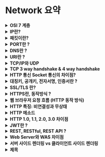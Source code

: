 # Network 요약


<details>
<summary><b>OSI 7 계층</b></summary>
<div markdown="1">

* 네트워크에서 통신이 일어나는 과정을 7단계로 나눈 것
* 7계층
    1. 물리 : 데이터를 전기적인 신호로 변환해서 주고받는 기능을 진행하는 공간
    2. 데이터링크 : 물리계층으로부터 송수신되는 정보의 오류와 흐름을 관리하여 안전한 정보의 전달을 수행할 수 있도록 함
    3. 네트워크 : 데이터를 목적지까지 전달하는 역할. 라우터를 통해 IP주소를 지정하고 패킷을 전달
    4. 전송 : TCP / UDP 프로토콜이 수행됨
    5. 세션 : TCP/IP 세션을 유지하거나 없애는 역할
    6. 표현 : 데이터의 형식차이를 일관성 있게 제공함, 데이터의 암호화, 압축, 인코딩이 이루어짐
    7. 응용 : 최종 목적지로, 응용 프로세스와 직접 관계하여 일반적인 응용 서비스를 수행 (ex HTTP프로토콜 수행)

</div>
</details>


<details>
<summary><b>IP란?</b></summary>
<div markdown="1">

* IP(Internet Protocol)
~~~
인터넷에 연결되어 있는 모든 장치들을 식별할 수 있도록 부여되는 고유 주소
IP를 통해 패킷을 전달할 수 있음
~~~

* IP의 한계
    * 비연결성 : 패킷을 받을 대상이 없거나 서비스 불능 상태여도 패킷 전송
    * 비신뢰성 : 패킷의 순서가 바뀌거나 패킷이 누락될 수 있음
    * 프로그램의 구분 : 같은 IP를 사용하는 서버에서 통신하는 어플리케이션이 둘 이상? (Port 관련)
    * TCP, UDP가 나오게된 계기

</div>
</details>


<details>
<summary><b>패킷이란?</b></summary>
<div markdown="1">

* Package(화물)와 Bucket(덩어리)의 합성어
* IP주소로 데이터가 전송될 때 서로 교환되는 실제의 내용물

</div>
</details>


<details>
<summary><b>PORT란 ?</b></summary>
<div markdown="1">

* 같은 IP 내에서 프로세스를 구분하기 위해 사용하는것
* TCP or UDP에서는 출발PORT , 도착PORT가 패킷에 함께 전달되어 사용됨

</div>
</details>


<details>
<summary><b>DNS란 ?</b></summary>
<div markdown="1">

* IP는 기억하기 어렵다.
* IP는 변경될 수 있다.
* 따라서 IP를 DNS서버에 도메인명으로 등록하여 사용하는 것임
* HTTP 1.1 부터는 IP하나에 여러 도메인을 등록하여 버츄얼 호스팅이 가능하다는 장점이 있다.

</div>
</details>


<details>
<summary><b>URI란 ?</b></summary>
<div markdown="1">

* URI(Uniform Resource Identifier) 는 네트워크 상 자원을 가리키는 일종의 고유 식별자(ID) 이다.
* URI = URL + URN 이다.
* 이름만으로 리소스를 찾는 방법인 URN은 보편화 되어 있지 않으므로 URN은 거의 사용하지 않는다.
* URL을 주로 사용하기 때문에 URL과 URI를 같은 의미로 사용되고 있다.

</div>
</details>


<details>
<summary><b>TCP/IP와 UDP</b></summary>
<div markdown="1">

* TCP(Transmission Control Protocol) 란
    * 서버와 클라이언트간에 데이터를 신뢰성 있게 전달하기 위해 만들어진 프로토콜
    * IP와 함께 TCP/IP라는 명칭으로도 불림

* TCP 특징
    * **연결 지향** - 3 way handshake
    * 신뢰할 수 있는 프로토콜 - 데이터 전달 보증, 순서 보장 (패킷안에 관련정보가 있음)
    * HTTP/1.1 , HTTP/2 에서 사용
    * 하지만 데이터량이 크고, 전송속도가 UDP에 비해 떨어짐

<br>

* UDP (User Datagram Protocol) 란?
    * IP(인터넷 프로토콜)와 똑같다. PORT와 체크섬(오류검출) 정도만 추가됨
* UDP 특징
    * TCP와는 달리 데이터 연결, 데이터 전달, 패킷 순서를 보장하지 못함
    * 하얀 도화지와 같음 - 전달 목적에 맞게 최적화 할 수 있음 -> **HTTP/3** 의경우 UDP를 최적화한 버전임
    * IP와 거의 같은데 PORT, 체크섬 정도만 추가됨
    * TCP에 비해 데이터량이 적고 전송속도가 빠름

</div>
</details>


<details>
<summary><b>TCP 3 way handshake & 4 way handshake</b></summary>
<div markdown="1">

* 3 Way Handshake는 TCP/IP 프로토콜 세션을 수립하는 과정이다.
![](https://t1.daumcdn.net/cfile/tistory/225A964D52F1BB6917)

<br>

* 4way handshake를 통해 연결을 종료 세션을 종료할 수 있다.
* 4way handshake에서 Time wait는 마지막에 클라가 Ack->한 이후에 이루어짐
* Time wait가 필요한 이유는 서버의 <-Fin 응답 뒤에 응답데이터가 더 올 수 있기 때문에 조금 더 기다려야 함
![](https://t1.daumcdn.net/cfile/tistory/2152353F52F1C02835)

</div>
</details>


<details>
<summary><b>HTTP 통신 Socket 통신의 차이점?</b></summary>
<div markdown="1">

* HTTP는 요청과 응답이 이루어지면 연결이 끊어지지만 Socket통신은 유지됨
* 즉, HTTP통신은 클라가 요청하면 서버가 응답하는 단방향 통신이고
* Socket통신은 클라와 서버 양쪽에서 서로 데이터를 전달하는 양방향 통신이다.

</div>
</details>


<details>
<summary><b>대칭키, 공개키, 전자서명, 인증서란 ?</b></summary>
<div markdown="1">

* [출처](https://mysterico.tistory.com/30)
* **대칭키** : 암호화에 쓰이는 키와 복호화에 쓰이는 키가 동일한 기법
    ![](https://img1.daumcdn.net/thumb/R1280x0/?scode=mtistory2&fname=https%3A%2F%2Fblog.kakaocdn.net%2Fdn%2FW94Qi%2Fbtq0teEbVJK%2FWKelKm2z3UqPpQOCQ2KKL0%2Fimg.png)
* **공개키(비대칭 키)** : 공개키와 개인키(비밀키)라는 2가지 키를 사용하는 기법
    * 공개키는 말그대로 모두에게 공개되어 있는 키, 개인키는 한 사람만 알고 있는 것임
    * 공개키를 통해 암호화된 문서는 개인키를 통해 복호화 할 수 있음
    * 개인키를 통해 암호화된 문서는 공개키를 통해 복호화 할 수 있음
    ![](https://img1.daumcdn.net/thumb/R1280x0/?scode=mtistory2&fname=https%3A%2F%2Fblog.kakaocdn.net%2Fdn%2FAGD4h%2Fbtq0pypJPGx%2FkkTh7vd6VMgrbRnJAF8KH0%2Fimg.png)
* **인증(전자서명)** 과정
    1. 인터넷 사이트는 자신의 정보와 공개키를 인증기관에 제출
    2. 인증 기관은 검증을 거친 후 사이트 정보와 공개키를 인증기관의 개인키로 암호화 -> **사이트 인증서**
    3. 인증 기관은 웹 브라우저에게 자신의 공개키를 제공
    4. 사용자가 웹브라우저로 사이트에 접속하면 사이트는 자신의 인증서를 웹 브라우저(사용자)에게 보냄
    (2.에서 인증기관의 개인키로 암호화한 사이트의 정보와 공개키가 들어있음)
    5. 웹 브라우저(사용자)는 인증 기관의 공개키로 서버 인증서를 해독하여 검증
    6. 이렇게 얻은 사이트 공개키로 대칭키를 암호화하여 보냄
    7. 사이트는 자신의 개인키로 암호문을 해독해서 대칭키를 얻음
    8. 이제 대칭키로 암호문을 주고 받을 수 있음

</div>
</details>


<details>
<summary><b>SSL/TLS 란?</b></summary>
<div markdown="1">

* SSL(Secure Socket Layer)이란 보안 소켓 계층을 이르는 것으로, 데이터를 안전하게 전송하기 위한 인터넷 암호화 통신 프로토콜임
* TLS는 SSL의 업데이트 버전으로 SSL의 명칭이 TLS로 바뀐것임
* SSL의 동작방식 (자세한 동작방식은 전자서명 내용 참고)
    ```
    응용계층의 프로토콜들은 외부로 보내는 데이터를 TCP가 아닌 SSL를 통해 보내게 되고,
    SSL은 받은 데이터를 암호화하고 TCP를 통해 데이터를 전송함.

    전달 받을 때에도 TCP를 통해 받은 데이터를 복호화하여 응용계층에 전달하게 되는데,
    이 과정에서 Application은 SSL을 TCP로 인식하고, TCP는 SSL을 Application으로 인식하기 때문에,
    Application과 TCP사이의 데이터 전달 방식은 기존 전달 방식을 그대로 사용하게 됨.

    즉, 전송계층(TCP)과 응용계층 사이에서 동작하며 데이터를 암호화시키는 역할을 함
    ```

</div>
</details>


<details>
<summary><b>HTTPS란, 동작방식 ?</b></summary>
<div markdown="1">

* HTTPS (HyperText Transfer Protocol Secure)
* [출처](https://nuritech.tistory.com/25)
* HTTPS란 HTTP의 보안처리가 된 버전이 HTTPS이며 요즘엔 웹의 기본스펙으로 여겨짐
* HTTPS는 TCP 위에 SSL/TLS 층을 추가하여 암호화, 인증 그리고 무결성 보장을 통해 더 안전하게 만들어주는 프로토콜
* HTTPS 프로토콜을 사용하기 위해서는 인증기관(CA)으로 부터 SSL 인증서를 발급받아야 함
* 서버에서 HTTPS 프로토콜 사용을 위해 SSL 인증서를 발급받는 과정
    * 
* HTTPS는 대칭키와 공개키를 모두 사용하는 하이브리드 방식임
* 데이터 전송을 위해 대칭키 방식을 사용하며 대칭키를 안전하게 전달하기 위해 공개키 방식을 사용

* 자세한 내용 추가!!

</div>
</details>


<details>
<summary><b>웹 브라우저 요청 흐름 (HTTP 동작 방식)</b></summary>
<div markdown="1">

* `https://www.google.com:443/search?q=hello&hl=ko` 와 같은 요청이 오면 어떤 과정을 거치게 될까?

<br>

1. 웹 브라우저가 DNS서버에서 IP를 조회한다.
2. HTTP요청 메시지를 생성함
3. scheme가 https이므로 443포트가 생략되어 있음 -> SSL(TLS) 프로토콜 수행
4. 조회한 IP와 포트의 위치로 Socket 라이브러리를 통해 HTTP메시지를 전달
5. 전달할 때에는 3way handshake로 TCP/IP연결
6. HTTP메시지를 포함한 TCP/IP 패킷을 생성하여 전달
7. 서버는 전달받은 패킷의 HTTP 메시지를 해석하여 요청을 처리
8. 서버에서 HTTP 응답 메시지를 생성하여 클라이언트에게 전달
9. 4way handshake를 통해 연결을 종료

</div>
</details>


<details>
<summary><b>HTTP 특징: 비연결성과 무상태</b></summary>
<div markdown="1">

* HTTP는 TCP 위에서 동작하는 프로토콜 -> 연결을 해야함
* HTTP는 비연결성(Connectionless) 프로토콜이다.
    * 클라이언트가 서버에 요청을 하고 응답을 받으면 바로 TCP/IP 연결을 끊어 **연결을 유지 하지 않는 것**
    * 이를 통해 서버의 자원을 효율적으로 관리하고, 수 많은 클라이언트의 요청에도 대응할 수 있게 함
* HTTP는 무상태(Stateless) 프로토콜이다.
    * 서버가 클라이언트의 이전 상태를 보존하지 않는다는 의미

</div>
</details>


<details>
<summary><b>HTTP 메소드</b></summary>
<div markdown="1">

* HTTP 메소드는 클라이언트가 웹 서버에게 사용자 요청의 목적이나 종류를 알리는 수단
* 멱등 : 한 번 호출하든 두 번 호출하든 결과가 같은 것을 의미
    * POST만 멱등하지 않음
* 안전 : 리소스를 변경하지 않는, 즉 읽기전용 메서드
    * (GET, HEAD)를 말한다.
* 캐시가능(Cacheable Methods) 
    * 모두 캐시가능하지만 주로 GET, HEAD에서만 사용한다.
* 주요 메소드 종류
    * GET : 리소스 조회 
    * POST : 요청 데이터 처리, 주로 데이터 등록에 사용
    * PUT : 리소스를 대체, 해당 리소스가 없으면 생성
    * PATCH : 리소스를 일부만 변경
    * DELETE : 리소스 삭제

</div>
</details>


<details>
<summary><b>HTTP 1.0, 1.1, 2.0, 3.0 차이점</b></summary>
<div markdown="1">

* HTTP 1.0과 1.1의 차이점을 1.1의 특징을 통해 설명하면 다음과 같다.
* **HTTP 1.1의 큰 특징**
    1. 커넥션 유지 (Persistent Connection)
        ~~~
        HTTP를 이용한 데이터 전달은 TCP세션 기반에서 이루어진다.
        HTTP 1.1에서는 1.0과는 달리 TCP세션을 지속적으로 유지할 수 있는데에 차이가 있다.
        ~~~
    2. 파이프라이닝 (Pipelining)
        ~~~
        HTTP 요청은 순차적으로 이루어 지는데 파이프라이닝을 이용하면
        같은 TCP세션에서 동시에 요청을 여러개 보내고 이에 대한 각각의 응답을 받아 처리할 수 있다.
        단, 결국엔 응답은 요청한 순서에 따라 받아야 하는 head of line blocking 문제가 있다.
        ~~~
    3. 호스트 헤더 (Host Header)
        ~~~
        HTTP 1.0 에서는 하나의 IP에 여러 도메인을 운영할 수 없지만
        HTTP 1.1 부터는 Host 헤더의 추가를 통해 버츄얼 호스팅이 가능해 졌다.
        ~~~
    4. 강력한 인증 절차 (Improved Authentication Procedure)
        ~~~
        HTTP 1.0에서도 클라이언트의 인증을 요구하는 헤더(www-authentication)는 지원되어 왔으나
        클라이언트와 서버 사이에 프록시가 위치하는 경우 사용자의 인증을 요구할 수 있는 방법이 없었다.
        HTTP 1.1 에서는 proxy-authentication, proxy-authorization 헤더 추가를 통해 인증 요구 문제를 해결했다.
        ~~~
* HTTP 1.1과 2.0의 차이점
    * HTTP/2 는 HTTP/1.1의 응답속도를 향상한 버전이다.
    * 멀티플렉싱
        * http 1.1에서 파이프라이닝 덕분에 단일 커넥션상에서 여러 요청을 날릴수 있었다.
        * http 1.1의 파이프라이닝은 요청을 한꺼번에 해도 결국엔 응답은 순차적으로 받는 head of line blocking 문제가 발생했다.
        * http 2.0 에서는 이를 보완하여 응답도 개별적으로 처리되어 지연이 없게 됨
* HTTP/2와 HTTP/3의 가장 큰 차이점은 HTTP/2 까지는 TCP위에서 동작하지만 3부터는 UDP위에서 동작한다는 것이다.

</div>
</details>


<details>
<summary><b>JWT란 ?</b></summary>
<div markdown="1">

* JWT란 ?
~~~
JWT (JSON Web Token)는 Json 포맷을 이용하여 사용자에 대한 속성을 저장하는 Claim 기반의 Web Token이다.
가볍고(compact) 자체적으로 필요한 정보를 담는(self-contained) 방식으로, 
서버와 클라이언트 사이에서 JSON 객체를 빠르고 안전하게 전달한다.
~~~

</div>
</details>


<details>
<summary><b>REST, RESTful, REST API ?</b></summary>
<div markdown="1">

#### REST 란
> Representational State Transfer
~~~
간단하게 설명하자면, REST는 URI를 통해 자원을 명시하고
HTTP Method(POST, GET, PUT, DELETE)를 통해 해당 자원에 대한 CRUD Operation을 적용하는 것을 의미한다.
~~~
* 클라이언트와 서버의 통신 방식
* URI와 HTTP를 이용한, 통신 목적의 **아키텍처 스타일**(유형)
* 아키텍처 제작시 사용되는 가이드 정도의 의미로 사용되며 명확히 준수해야할 표준은 없다.

<br>

#### REST의 특징 (6가지 조건)
1. 일관된 인터페이스(Uniform interface)
    * URI 사용, HTTP 메소드 사용, RPC미호출 등의 **지정된 인터페이스**를 준수한다.

2. 클라이언트/서버 구조
    * 클라이언트는 서버에 요청 메시지를 전송하고
    * 서버는 요청에 대한 응답 메시지를 전송한다.

3. 무상태(stateless) - `Cookie&Session파일 참고`
    * 세션등 이전 상황(문맥) 없이도 통신할 수 있다.

4. 캐시가능(Cacheable)
    * 서버의 응답 메시지는 캐싱될 수 있다.

5. 계층화된 시스템(Layered system)
    * 계층별로 기능이 분리된다.
    * Client는 REST API Server만 호출한다.
    * 따라서 중간 계층의 기능(로드밸런싱, 서버증설, 인증 시스템 도입 등)이 변경되어도 통신에 영향이 없다.

6. 주문형 코드(code on demand)
    * 반드시 충족할 필요는 없는 조건이다.
    * 손쉬운 데이터 처리를 위해 서버는 클라이언트에서 실행될 스크립트를 전송할 수 있다.


<br>

#### Rest API
* REST 기반으로 서비스 API를 구현한것

<br>

#### RESTful
* REST를 따르는 시스템을 RESTful하다 라고 함
* REST API를 제공하는 웹 서비스를 RESTful하다고 할 수 있다.

</div>
</details>


<details>
<summary><b>Web Server와 WAS 차이점</b></summary>
<div markdown="1">

* [참고](https://gmlwjd9405.github.io/2018/10/27/webserver-vs-was.html)
* Web Server 란
    * 클라이언트(웹 브라우저=사용자)로부터 HTTP 요청을 받아 **정적인 컨텐츠**(.html .jpeg .css 등)를 제공하는 서버
    * 클라이언트의 동적 컨텐츠 요청을 WAS(Web Application Server)에 보내고 그 결과를 전달하는 역할도 함
    * 대표적인 웹 서버로 **Apache**, **Nginx**가 있음
* WAS(Web Application Server)란
    * DB 조회나 다양한 로직 처리를 요구하는 동적인 컨텐츠를 제공하기 위해 만들어진 Application Server
    * WAS는 `Web Server` + `Web Container`로 이루어져 있음
    * 웹 컨테이너(Web Container)란 JSP, Servlet을 실행시킬 수 있는 소프트웨어를 말한다.
    * 대표적인 WAS로는 **Tomcat**이 있다.
* 정적/동적 컨텐츠를 분리하여 제공하는 이유
    * Web Server만 이용하려면 사용자가 원하는 요청에 대한 결과값을 모두 미리 만들어 놓고 제공해야 하는데 불가능함
    * WAS가 Web Server의 역할과 기능을 모두 수행하면 되지 않음 ?
        1. 기능을 분리하여 서버 부하 방지
        2. 물리적으로 분리하여 보안 강화 : Web Server를 이용하여 SSL에 대한 암복호화 처리
        3. 여러대의 WAS를 연결 가능함으로써 얻는 이득
            * Load Balancing (부하 분산)
            * 무중단 운영을 위한 장애 극복에 대응가능 (failover, failback)
    * 즉, 자원 이용의 효율성 및 장애 극복, 배포 및 유지보수의 편의성 을 위해 Web Server와 WAS를 분리

![](https://gmlwjd9405.github.io/images/web/web-service-architecture.png)

</div>
</details>


<details>
<summary><b>서버 사이드 렌더링 vs 클라이언트 사이드 렌더링</b></summary>
<div markdown="1">

1. 서버 사이드 렌더링
    * 설명: 서버에서 완전한 HTML을 만들어서 내려줍니다. 대표적으로 jsp, thymeleaf, velocity, freemarker가 있습니다.
    * 장점: 단순하고, 학습 곡선이 낮습니다. 백엔드 개발자도 쉽게 개발할 수 있습니다.
    * 단점: 동적이면서 복잡한 화면을 만들기 어렵습니다.

<br>

2. 클라이언트 사이드 렌더링
    * 설명: 서버는 API만 제공하고, 프레임워크가 템플릿과 서버 API 응답 결과를 조합해서 HTML 화면을 동적으로 만듭니다. 
    * 대표적으로 react, vue.js, angularJS 등이 있습니다.
    * 장점 : 동적이고, 복잡한 화면을 만들기 좋습니다.
    * 단점 : 공부할 분량이 매우 많습니다. 자바스크립트에 능숙해야 합니다. 웹 프론트엔드 개발자라는 전문 분야가 있습니다.

</div>
</details>


<details>
<summary><b>제목</b></summary>
<div markdown="1">

* 내용

</div>
</details>
